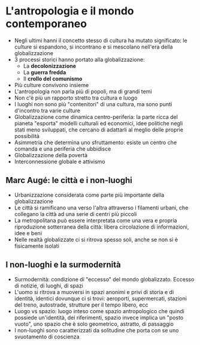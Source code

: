 # L'antropologia e il mondo contemporaneo

- Negli ultimi hanni il concetto stesso di cultura ha mutato significato: le culture si espandono, si incontrano e si mescolano nell'era della globalizzazione
- 3 processi storici hanno portato alla globalizzazione:
	- La **decolonizzazione**
	- La **guerra fredda**
	- Il **crollo del comunismo**
- Più culture convivono insieme
- L'antropologia non parla più di popoli, ma di grandi temi
- Non c'è più un rapporto stretto tra cultura e luogo
- I luoghi non sono più "contenitori" di una cultura, ma sono punti d'incontro tra varie culture
- Globalizzazione come dinamica centro-periferia: la parte ricca del pianeta "esporta" modelli culturali ed economici, idee politiche negli stati meno sviluppati, che cercano di adattarli al meglio delle proprie possibilità
- Asimmetria che determina uno sfruttamento: esiste un centro che comanda e una periferia che ubbidisce
- Globalizzazione della povertà
- Interconnessione globale e attivismo

## Marc Augé: le città e i non-luoghi

- Urbanizzazione considerata come parte più importante della globalizzazione
- Le città si ramificano una verso l'altra attraverso i filamenti urbani, che collegano la città ad una serie di centri più piccoli
- La metropolitana può essere interpretata come una vera e propria riproduzione sotterranea della città: libera circolazione di informazioni, idee e beni
- Nelle realtà globalizzate ci si ritrova spesso soli, anche se non si è fisicamente isolati

## I non-luoghi e la surmodernità

- Surmodernità: condizione di "eccesso" del mondo globalizzato. Eccesso di notizie, di luoghi, di spazi
- L'uomo si ritrova a muoversi in spazi anonimi e privi di storia e di identità, identici dovunque ci si trovi: aeroporti, supermercati, stazioni del treno, autostrade, strutture per il tempo libero, ecc
- Luogo vs spazio: luogo inteso come spazio antropologico che quindi possiede un'identità, dei riferimenti, spazio invece implica un "posto vuoto", uno spazio che è solo geometrico, astratto, di passaggio
- I non-luoghi sono caratterizzati da solitudine che porta con se uno svuotamento di coscienza